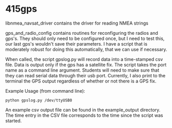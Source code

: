 # 415gps

libnmea_navsat_driver contains the driver for reading NMEA strings

gps_and_radio_config contains routines for reconfiguring the radios and gps's.  They should only need to be configured once, but I need to test this, our last gps's wouldn't save their parameters.  I have a script that is moderately robust for doing this automatically, that we can use if necessary.

When called, the script gpslog.py will record data into a time-stamped csv file.  Data is output only if the gps has a satellite fix.  The script takes the port name as a command line argument.  Students will need to make sure that they can read serial data through their usb port.  Currently, I also print to the terminal the GPS output regardless of whether or not there is a GPS fix.

Example Usage (from command line):
```
python gpslog.py /dev/ttyUSB0
```

An example csv output file can be found in the example_output directory.  The time entry in the CSV file corresponds to the time since the script was started.

